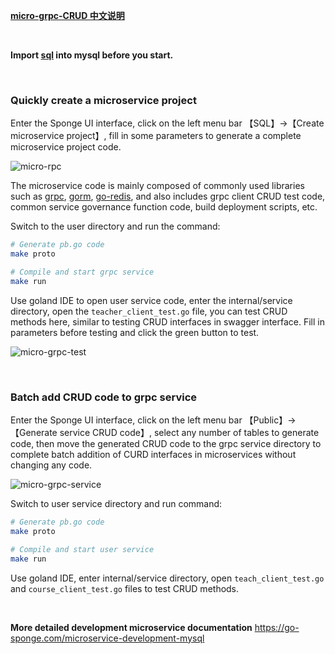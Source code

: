 
[**micro-grpc-CRUD 中文说明**](https://juejin.cn/post/7225257817346129981)

<br>

**Import [sql](https://github.com/zhufuyi/sponge_examples/blob/main/3_micro-grpc-CRUD/test/sql/user.sql) into mysql before you start.**

<br>

### Quickly create a microservice project

Enter the Sponge UI interface, click on the left menu bar 【SQL】→【Create microservice project】, fill in some parameters to generate a complete microservice project code.

![micro-rpc](https://raw.githubusercontent.com/zhufuyi/sponge_examples/main/assets/en_micro-rpc.png)

The microservice code is mainly composed of commonly used libraries such as [grpc](https://github.com/grpc/grpc-go), [gorm](https://github.com/go-gorm/gorm), [go-redis](https://github.com/go-redis/redis), and also includes grpc client CRUD test code, common service governance function code, build deployment scripts, etc.

Switch to the user directory and run the command:

```bash
# Generate pb.go code
make proto

# Compile and start grpc service
make run
```

Use goland IDE to open user service code, enter the internal/service directory, open the `teacher_client_test.go` file, you can test CRUD methods here, similar to testing CRUD interfaces in swagger interface. Fill in parameters before testing and click the green button to test.

![micro-grpc-test](https://raw.githubusercontent.com/zhufuyi/sponge_examples/main/assets/micro-rpc-test.png)

<br>

### Batch add CRUD code to grpc service

Enter the Sponge UI interface, click on the left menu bar 【Public】→【Generate service CRUD code】, select any number of tables to generate code, then move the generated CRUD code to the grpc service directory to complete batch addition of CURD interfaces in microservices without changing any code.

![micro-grpc-service](https://raw.githubusercontent.com/zhufuyi/sponge_examples/main/assets/en_micro-rpc-service.png)

Switch to user service directory and run command:

```bash
# Generate pb.go code
make proto

# Compile and start user service
make run
```

Use goland IDE, enter internal/service directory, open `teach_client_test.go` and `course_client_test.go` files to test CRUD methods.

<br>

**More detailed development microservice documentation** https://go-sponge.com/microservice-development-mysql

<br>